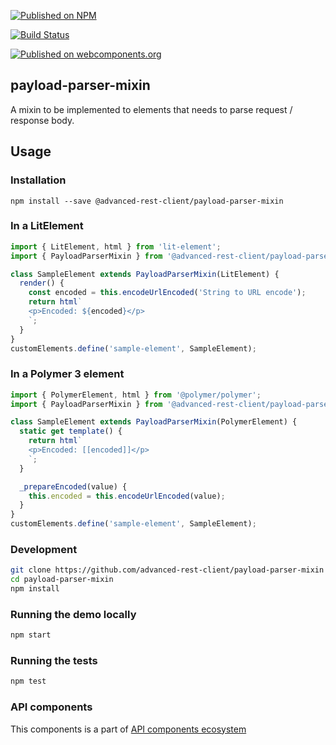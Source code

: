 [![Published on NPM](https://img.shields.io/npm/v/@advanced-rest-client/payload-parser-mixin.svg)](https://www.npmjs.com/package/@advanced-rest-client/payload-parser-mixin)

[![Build Status](https://travis-ci.org/advanced-rest-client/payload-parser-mixin.svg?branch=stage)](https://travis-ci.org/advanced-rest-client/payload-parser-mixin)

[![Published on webcomponents.org](https://img.shields.io/badge/webcomponents.org-published-blue.svg)](https://www.webcomponents.org/element/@advanced-rest-client/payload-parser-mixin)

## payload-parser-mixin

A mixin to be implemented to elements that needs to parse request / response body.

## Usage

### Installation
```
npm install --save @advanced-rest-client/payload-parser-mixin
```

### In a LitElement

```js
import { LitElement, html } from 'lit-element';
import { PayloadParserMixin } from '@advanced-rest-client/payload-parser-mixin/payload-parser-mixin.js';

class SampleElement extends PayloadParserMixin(LitElement) {
  render() {
    const encoded = this.encodeUrlEncoded('String to URL encode');
    return html`
    <p>Encoded: ${encoded}</p>
    `;
  }
}
customElements.define('sample-element', SampleElement);
```

### In a Polymer 3 element

```js
import { PolymerElement, html } from '@polymer/polymer';
import { PayloadParserMixin } from '@advanced-rest-client/payload-parser-mixin/payload-parser-mixin.js';

class SampleElement extends PayloadParserMixin(PolymerElement) {
  static get template() {
    return html`
    <p>Encoded: [[encoded]]</p>
    `;
  }

  _prepareEncoded(value) {
    this.encoded = this.encodeUrlEncoded(value);
  }
}
customElements.define('sample-element', SampleElement);
```

### Development

```sh
git clone https://github.com/advanced-rest-client/payload-parser-mixin
cd payload-parser-mixin
npm install
```

### Running the demo locally

```sh
npm start
```

### Running the tests

```sh
npm test
```

### API components

This components is a part of [API components ecosystem](https://elements.advancedrestclient.com/)
